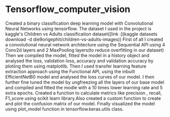 # Tensorflow_computer_vision
Created a binary classification deep learning model with Convolutional Neural Networks using tensorflow.
The dataset I used in the project is kaggle's Children vs Adults classification dataset([link :](kaggle datasets download -d die9origephit/children-vs-adults-images))
First of all I created a  convolutional neural network architecture using the Sequential API using 4 Conv2d layers and 2 MaxPooling layers(to reduce overfitting in our dataset)
Then we compiled the model, fitted the model in a history object and analysed the loss, validation loss, accuracy and validation accuracy by plotiing them using matplotlib. 
Then I used transfer learning feature extraction approach using the Functional API, using the inbuilt EfficientNetB0 model and  analysed the loss curves of our model.
I then further fine tuned the model by ungfreezing all the layers of our base model and compiled and fitted the modle with a 10 times lower learning rate and 5 extra epochs.
Created a function to calculate metrics like precision , recall, F1_score using scikit learn library.Also created a custom function to create and plot  the confusion matrix of our model.
Finally visualized the model using plot_model function in tensorflow.keras.utils class.
